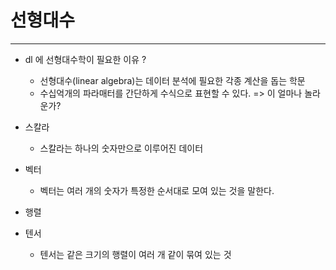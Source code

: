 # 선형대수

---
* dl 에 선형대수학이 필요한 이유 ? 
  * 선형대수(linear algebra)는 데이터 분석에 필요한 각종 계산을 돕는 학문
  * 수십억개의 파라매터를 간단하게 수식으로 표현할 수 있다. => 이 얼마나 놀라운가? 
* 스칼라
  * 스칼라는 하나의 숫자만으로 이루어진 데이터
* 벡터
  * 벡터는 여러 개의 숫자가 특정한 순서대로 모여 있는 것을 말한다.
* 행렬

* 텐서
  * 텐서는 같은 크기의 행렬이 여러 개 같이 묶여 있는 것
